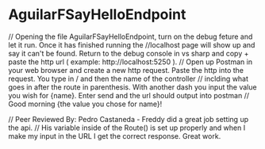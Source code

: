 # AguilarFSayHelloEndpoint

// Opening the file AguilarFSayHelloEndpoint, turn on the debug feture and let it run. Once it has finished running the 
//localhost page will show up and say it can't be found. Return to the debug console in vs sharp and copy + paste the http url ( example: http://localhost:5250 ).
// Open up Postman in your web browser and create a new http request. Paste the http into the request. You type in / and then the name of the controller
// inclding what goes in after the route in parenthesis. With another dash you input the value you wish for {name}. Enter send and the url should output into postman
// Good morning {the value you chose for name}! 

// Peer Reviewed By: Pedro Castaneda - Freddy did a great job setting up the api.
// His variable inside of the Route() is set up properly and when I make my input in the URL I get the correct response. Great work.
 

